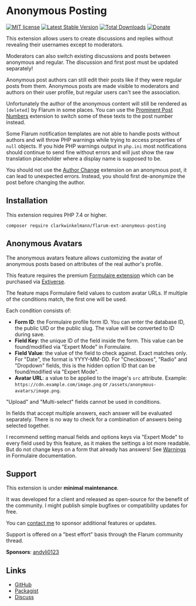 # Anonymous Posting

[![MIT license](https://img.shields.io/badge/license-MIT-blue.svg)](https://github.com/clarkwinkelmann/flarum-ext-anonymous-posting/blob/main/LICENSE.txt) [![Latest Stable Version](https://img.shields.io/packagist/v/clarkwinkelmann/flarum-ext-anonymous-posting.svg)](https://packagist.org/packages/clarkwinkelmann/flarum-ext-anonymous-posting) [![Total Downloads](https://img.shields.io/packagist/dt/clarkwinkelmann/flarum-ext-anonymous-posting.svg)](https://packagist.org/packages/clarkwinkelmann/flarum-ext-anonymous-posting) [![Donate](https://img.shields.io/badge/paypal-donate-yellow.svg)](https://www.paypal.me/clarkwinkelmann)

This extension allows users to create discussions and replies without revealing their usernames except to moderators.

Moderators can also switch existing discussions and posts between anonymous and regular.
The discussion and first post must be updated separately!

Anonymous post authors can still edit their posts like if they were regular posts from them.
Anonymous posts are made visible to moderators and authors on their user profile, but regular users can't see the association.

Unfortunately the author of the anonymous content will still be rendered as `[deleted]` by Flarum in some places.
You can use the [Prominent Post Numbers](https://github.com/clarkwinkelmann/flarum-ext-prominent-post-numbers) extension to switch some of these texts to the post number instead.

Some Flarum notification templates are not able to handle posts without authors and will throw PHP warnings while trying to access properties of `null` objects.
If you hide PHP warnings output in `php.ini` most notifications should continue to send fine without errors and will just show the raw translation placeholder where a display name is supposed to be.

You should not use the [Author Change](https://github.com/clarkwinkelmann/flarum-ext-author-change) extension on an anonymous post, it can lead to unexpected errors.
Instead, you should first de-anonymize the post before changing the author.

## Installation

This extension requires PHP 7.4 or higher.

    composer require clarkwinkelmann/flarum-ext-anonymous-posting

## Anonymous Avatars

The anonymous avatars feature allows customizing the avatar of anonymous posts based on attributes of the real author's profile.

This feature requires the premium [Formulaire extension](https://kilowhat.net/flarum/extensions/formulaire) which can be purchased via [Extiverse](https://extiverse.com/extension/kilowhat/flarum-ext-formulaire).

The feature maps Formulaire field values to custom avatar URLs.
If multiple of the conditions match, the first one will be used.

Each condition consists of:

- **Form ID**: the Formulaire profile form ID. You can enter the database ID, the public UID or the public slug. The value will be converted to ID during save.
- **Field Key**: the unique ID of the field inside the form. This value can be found/modified via "Expert Mode" in Formulaire.
- **Field Value**: the value of the field to check against. Exact matches only. For "Date", the format is YYYY-MM-DD. For "Checkboxes", "Radio" and "Dropdown" fields, this is the hidden option ID that can be found/modified via "Expert Mode".
- **Avatar URL**: a value to be applied to the image's `src` attribute. Example: `https://cdn.example.com/image.png` or `/assets/anonymous-avatars/image.png`.

"Upload" and "Multi-select" fields cannot be used in conditions.

In fields that accept multiple answers, each answer will be evaluated separately.
There is no way to check for a combination of answers being selected together.

I recommend setting manual fields and options keys via "Expert Mode" to every field used by this feature, as it makes the settings a lot more readable.
But do not change keys on a form that already has answers!
See [Warnings](https://kilowhat.net/flarum/extensions/formulaire#warnings) in Formulaire documentation.

## Support

This extension is under **minimal maintenance**.

It was developed for a client and released as open-source for the benefit of the community.
I might publish simple bugfixes or compatibility updates for free.

You can [contact me](https://clarkwinkelmann.com/flarum) to sponsor additional features or updates.

Support is offered on a "best effort" basis through the Flarum community thread.

**Sponsors**: [andyli0123](https://andyli.tw/)

## Links

- [GitHub](https://github.com/clarkwinkelmann/flarum-ext-anonymous-posting)
- [Packagist](https://packagist.org/packages/clarkwinkelmann/flarum-ext-anonymous-posting)
- [Discuss](https://discuss.flarum.org/d/31151)
